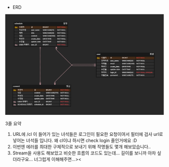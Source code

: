 
- ERD

![ERD.png](../src/main/resources/static/ERD.png)


3줄 요약

1. URL에 /cl 이 들어가 있는 녀석들은 로그인이 필요한 요청이여서 필터에 검사 url로 넣어논 녀석들 입니다. 왜 cl이냐 하시면 check login 줄인거에요 :D
2. 이번엔 에러를 최대한 구체적으로 보내기 위해 작명들도 몇개 해보았습니다..
3. Stream을 사용도 해보았고 비슷한 흐름의 코드도 있는데... 길이를 보니까 아차 싶더라구요... 너그럽게 이해해주면...>< 
